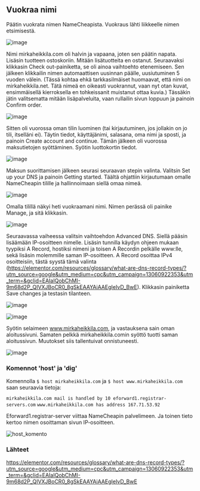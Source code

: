 ## Vuokraa nimi

Päätin vuokrata nimen NameCheapista. Vuokraus lähti liikkeelle nimen etsimisestä. 

![image](https://user-images.githubusercontent.com/82024427/218303892-aea82f65-9b48-448b-8d4d-8f73ae065fb8.png)

Nimi mirkaheikkila.com oli halvin ja vapaana, joten sen päätin napata. Lisäsin tuotteen ostoskoriin. Mitään lisätuotteita en ostanut. Seuraavaksi klikkasin Check out-painiketta, se oli ainoa vaihtoehto etenemiseen. Sen jälkeen klikkailin nimen automaattisen uusinnan päälle, uusiutuminen 5 vuoden välein. (Tässä kohtaa ehkä tarkkasilmäiset huomaavat, että nimi on mirkaheikkila.net. Tätä nimeä en oikeasti vuokrannut, vaan nyt otan kuvat, ensimmäisellä kierroksella en tohkeissanit muistanut ottaa kuvia.) Tässäkin jätin valitsematta mitään lisäpalveluita, vaan rullailin sivun loppuun ja painoin Confirm order. 

![image](https://user-images.githubusercontent.com/82024427/218304043-c28a8a9d-c0c7-4b13-b893-344e8b64bf25.png)

Sitten oli vuorossa oman tilin luominen (tai kirjautuminen, jos jollakin on jo tili, itselläni ei). Täytin tiedot, käyttäjänimi, salasana, oma nimi ja sposti, ja painoin Create account and continue. Tämän jälkeen oli vuorossa maksutietojen syöttäminen. Syötin luottokortin tiedot. 

![image](https://user-images.githubusercontent.com/82024427/218304219-ee4d63b4-1800-43f6-985b-8596eceebdaf.png)

Maksun suorittamisen jälkeen seurasi seuraavan stepin valinta. Valitsin Set up your DNS ja painoin Getting started. Täältä ohjattiin kirjautumaan omalle NameCheapin tilille ja hallinnoimaan siellä omaa nimeä. 

![image](https://user-images.githubusercontent.com/82024427/218303552-4452c021-e005-409c-afdf-3fbf61f9befa.png)

Omalla tilillä näkyi heti vuokraamani nimi. Nimen perässä oli painike Manage, ja sitä klikkasin. 

![image](https://user-images.githubusercontent.com/82024427/218303586-af944182-0c58-4f28-81ef-8720973ee9ef.png)

Seuraavassa vaiheessa valitsin vaihtoehdon Advanced DNS. Siellä pääsin lisäämään IP-osoitteen nimelle. Lisäsin tunnilla käydyn ohjeen mukaan tyypiksi A Record, hostiksi nimeni ja toisen A Recordin pelkälle www:lle, sekä lisäsin molemmille saman IP-osoitteen. A Record osoittaa IPv4 osoitteisiin, tästä syystä tämä valinta (https://elementor.com/resources/glossary/what-are-dns-record-types/?utm_source=google&utm_medium=cpc&utm_campaign=13060922353&utm_term=&gclid=EAIaIQobChMI-9m68d2P_QIVXJBoCR0_8gSkEAAYAiAAEgIeIvD_BwE). Klikkasin painiketta Save changes ja testasin tilanteen. 

![image](https://user-images.githubusercontent.com/82024427/218303717-bfad04c7-f351-4a12-8d96-9765ad808979.png)

![image](https://user-images.githubusercontent.com/82024427/218303701-8e2206c6-19e1-4cb7-a266-ecf9b60191ae.png)

Syötin selaimeen www.mirkaheikkila.com, ja vastauksena sain oman aloitussivuni. Samaten pelkkä mirkaheikkila.comin syöttö tuotti saman aloitussivun. Muutokset siis tallentuivat onnistuneesti. 

![image](https://user-images.githubusercontent.com/82024427/218303797-6cc16d3d-79b6-4395-be4c-d4f9ebc12fab.png)

### Komennot 'host' ja 'dig'

Komennolla `$ host mirkaheikkila.com` ja `$ host www.mirkaheikkila.com` saan seuraavia tietoja: 

`mirkaheikkila.com mail is handled by 10 eforward1.registrar-servers.com` 
`www.mirkaheikkila.com has address 167.71.53.92` 

Eforward1.registrar-server viittaa NameCheapin palvelimeen. Ja toinen tieto kertoo nimen osoittaman sivun IP-osoitteen. 

![host_komento](https://user-images.githubusercontent.com/82024427/218305784-1edaec07-12ee-4471-8f03-c2831b9afe5f.png)


### Lähteet 

https://elementor.com/resources/glossary/what-are-dns-record-types/?utm_source=google&utm_medium=cpc&utm_campaign=13060922353&utm_term=&gclid=EAIaIQobChMI-9m68d2P_QIVXJBoCR0_8gSkEAAYAiAAEgIeIvD_BwE


